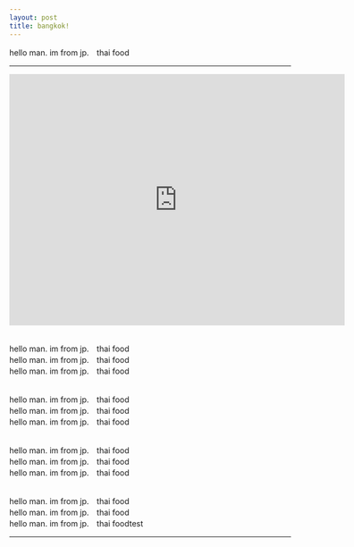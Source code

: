 ```yaml
---
layout: post
title: bangkok!
---
```


hello man. im from jp.　thai food
<hr>
<div class="google-maps">

<iframe src="https://www.google.com/maps/embed?pb=!1m18!1m12!1m3!1d248047.4353533363!2d100.56301681098287!3d13.734113644910769!2m3!1f0!2f0!3f0!3m2!1i1024!2i768!4f13.1!3m3!1m2!1s0x30e29ee6617256a5%3A0x164d43ff55c50a2a!2z44Ki44Oz44OQ44K144OA44O8IOODm-ODhuODqw!5e0!3m2!1sja!2sjp!4v1530974466231" width="600" height="450" frameborder="0" style="border:0" allowfullscreen></iframe>

</div>


<!-- トップに戻るボタン -->
<div id="page-top" class="blogicon-chevron-up"></div>

<!-- ここからJavaScript -->
<script>

//スクロール量を取得する関数
function getScrolled() {
 return ( window.pageYOffset !== undefined ) ? window.pageYOffset: document.documentElement.scrollTop;
}

//トップに戻るボタンの要素を取得
var topButton = document.getElementById( 'page-top' );

//ボタンの表示・非表示
window.onscroll = function() {
  ( getScrolled() > 500 ) ? topButton.classList.add( 'fade-in' ): topButton.classList.remove( 'fade-in' );
};

//トップに移動する関数
function scrollToTop() {
  var scrolled = getScrolled();
  window.scrollTo( 0, Math.floor( scrolled / 2 ) );
  if ( scrolled > 0 ) {
    window.setTimeout( scrollToTop, 30 );
  }
};

//イベント登録
topButton.onclick = function() {
  scrollToTop();
};

</script>

<br>hello man. im from jp.　thai food
<br>hello man. im from jp.　thai food
<br>hello man. im from jp.　thai food

<br>hello man. im from jp.　thai food
<br>hello man. im from jp.　thai food
<br>hello man. im from jp.　thai food

<br>hello man. im from jp.　thai food
<br>hello man. im from jp.　thai food
<br>hello man. im from jp.　thai food

<br>hello man. im from jp.　thai food
<br>hello man. im from jp.　thai food
<br>hello man. im from jp.　thai foodtest
<hr>
